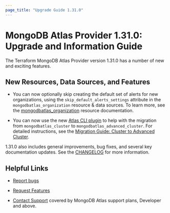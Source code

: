 ```yaml
---
page_title: "Upgrade Guide 1.31.0"
---
```


# MongoDB Atlas Provider 1.31.0: Upgrade and Information Guide

The Terraform MongoDB Atlas Provider version 1.31.0 has a number of new and exciting features.

## New Resources, Data Sources, and Features

- You can now optionally skip creating the default set of alerts for new organizations, using the `skip_default_alerts_settings` attribute  in the `mongodbatlas_organization` resource & data sources. To learn more, see the [mongodbatlas_organization](https://registry.terraform.io/providers/mongodb/mongodbatlas/latest/docs/resources/organization) resource documentation.

- You can now use the new [Atlas CLI plugin](https://github.com/mongodb-labs/atlas-cli-plugin-terraform) to help with the migration from `mongodbatlas_cluster` to `mongodbatlas_advanced_cluster`. For detailed instructions, see the [Migration Guide: Cluster to Advanced Cluster](cluster-to-advanced-cluster-migration-guide).

1.31.0 also includes general improvements, bug fixes, and several key documentation updates. See the [CHANGELOG](https://github.com/mongodb/terraform-provider-mongodbatlas/blob/master/CHANGELOG.md) for more information.

## Helpful Links

* [Report bugs](https://github.com/mongodb/terraform-provider-mongodbatlas/issues)

* [Request Features](https://feedback.mongodb.com/forums/924145-atlas?category_id=370723)

* [Contact Support](https://docs.atlas.mongodb.com/support/) covered by MongoDB Atlas support plans, Developer and above.
